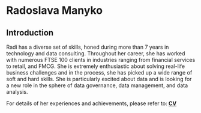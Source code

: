 # Radoslava Manyko
## Introduction

Radi has a diverse set of skills, honed during more than 7 years in technology and data consulting. Throughout her career, she has worked with numerous FTSE 100 clients in industries ranging from financial services to retail, and FMCG. She is extremely enthusiastic about solving real-life business challenges and in the process, she has picked up a wide range of soft and hard skills. She is particularly excited about data and is looking for a new role in the sphere of data governance, data management, and data analysis.

For details of her experiences and achievements, please refer to: [**CV**](https://github.com/RManyko/portfolio/blob/main/RM_CV_21Feb24.pdf)
